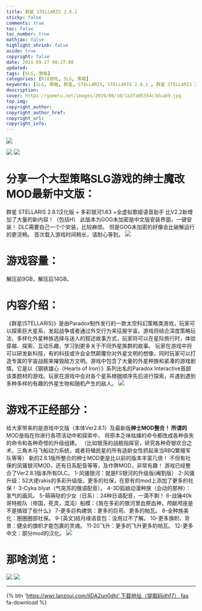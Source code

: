 ```yaml
---
title: 群星 STELLARIS 2.8.1
sticky: false
comments: true
toc: false
toc_number: true
mathjax: false
highlight_shrink: false
aside: true
copyright: false
date: 2021-09-27 00:27:08
updated:
tags: [SLG, 策略]
categories: [R18游戏, SLG, 策略]
keywords: [SLG, 策略, 群星, STELLARIS, STELLARIS 2.8.1 , 群星 STELLARIS 2.8.1汉化版 + 多彩银河1.63]
description: 
cover: https://gametu.net/images/2019/06/10/1a3fa95354c3dcab9.jpg
top_img:
copyright_author:
copyright_author_href:
copyright_url:
copyright_info:
---
```


![](https://gametu.net/images/2019/06/10/1a3fa95354c3dcab9.jpg)



![](https://img.nxego.com/wp-content/uploads/2021/02/e2834736b13f8432ecd3d46e815a582e.gif)
![](https://img.nxego.com/wp-content/uploads/2021/02/4f70ddb1e9326d2e4d2490831b358658.gif)

# 分享一个大型策略SLG游戏的绅士魔改MOD最新中文版：
群星 STELLARIS 2.8.1汉化版 + 多彩银河1.63 +全虚拟歌姬语音助手
比V2.2新增加了大量的新内容！（包括H）
此版本为GOG未加密是中文版安装界面，一键安装！
DLC需要自己一个个安装，比较麻烦。
但是GOG未加密的好像会比破解运行的更流畅。
首次载入游戏时间稍长，请耐心等到。
![](https://gametu.net/images/2019/06/10/30fa34d9ad99ea6ee.jpg)
# 游戏容量：
解压前9GB，解压后14GB。
# 内容介绍：
《群星(STELLARIS)》是由Paradox制作发行的一款太空科幻策略类游戏，玩家可以探索巨大星系，发起战争或者通过外交行为来征服宇宙。游戏将结合深度策略玩法、多样化外星种族选择与迷人的叙述故事方式，玩家将可以在星际旅行时，体验穿越、探索、互动乐趣，学习到更多关于不同外星族群的故事。
玩家在游戏中将可以研发新科技，有的科技或许会全然颠覆你对外星文明的想像，同时玩家可以打造专属的宇宙战舰来摧毁敌方文明。游戏中包含了大量的外星种族和紧凑的游戏剧情。它是以《钢铁雄心（Hearts of Iron）》系列出名的Paradox Interactive首部该类题材的游戏。玩家在游戏中会对各个星系根据顺序先后进行探索，并遇到遇到多种多样的有趣的外星生物和随机产生的敌人。
![](https://gametu.net/images/2019/06/10/4b03b50321b89c280.jpg)
# 游戏不正经部分：
给大家带来的是游戏中文版（本体Ver2.8.1）及最新版**绅士MOD整合！
所谓的**MOD是指在你进行各项活动中和探索中，
将原本乏味枯燥的命令都改成各种丧失的命令和各种奇怪的升级组建。
（比如银荡的战舰指挥官，研究各种奇银欢合之术，三角木马飞船动力系统，或者将殖民星的所有适龄女性抓起来当RBQ繁殖军队等等）
新的2.8.1版所整合的绅士MOD更是比以前的版本丰富几倍！
不但有社保的风骚银河MOD，还有日系配音等等，及作弊MOD，非常有趣！
游戏已经整合了Ver2.8.1版本所有DLC。
1-风骚银河：就是FS银河的升级版(阉割版）
2-风骚升级：52大佬rakis的多彩升级版，更多的社保，在原有的mod上添加了更多的社保！
3-Cyka blyat（气突苏的俄语配音）。
4-3D狐娘动漫种族（会动的那种）：氢气的画风。
5-萌萌哒的少女（日系）：24种日语配音，一滴不剩！
6-战锤40k 哥特舰队（帝国，死灵，混沌）船模：《我在多彩的银河里血祭血神，颅献颅座是不是搞错了些什么》
7-更多巨构建筑：更多的巨苟、更多的帕瓦。
8-全种族美化：圈圈圈部社保。
9-[英文]结月缘语音包：没用过不了解。
10-更多旗帜、背景：健全的旗帜才能包裹的灵魂。
11-20飞升：更多的飞升更多的帕瓦。
12-更多中文：部分mod的汉化。
![](https://gametu.net/images/2019/06/10/53dba122be22da89d.jpg)
# 那啥浏览：
![](http://s31.z2x5c8.com/2019/06/11/5a959d1d0765ced92c3a1a94b6dfaaf5.jpg)
![](http://s32.z2x5c8.com/2019/06/11/e7af283d610180bdb2d323145b89be87.jpg)

-----

{% btn 'https://wwr.lanzoui.com/iIDA2un0dhi',下载地址（提取码dhf7）,fas fa-download %}

<P>
<P>
<P>
